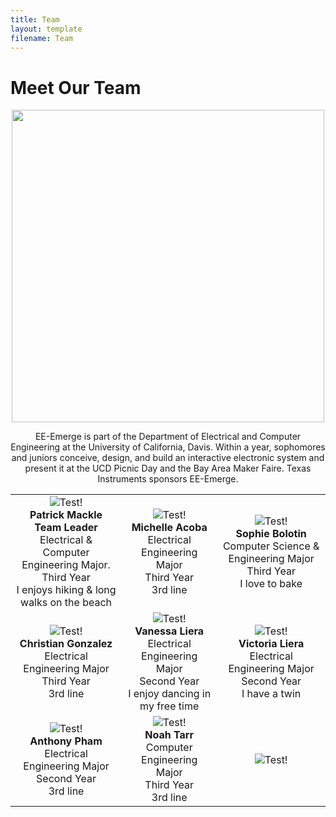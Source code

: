 ```yaml
---
title: Team
layout: template
filename: Team
--- 
```



# Meet Our Team
<div markdown="1">
<p align="center"> 
<img src="https://github.com/pmackle/EE-Emerge-2020-FourFace/blob/master/Documentation/Photos/team.png" width="500">
</p>
</div>


<div markdown="1">
<p align="center">
  EE-Emerge is part of the Department of Electrical and Computer Engineering at the University of California, Davis. Within a year, sophomores and juniors conceive, design, and build an interactive electronic system and present it at the UCD Picnic Day and the Bay Area Maker Faire. Texas Instruments sponsors EE-Emerge.
</p>
</div>
  



| | | |
|:-------------------------:|:-------------------------:|:-------------------------:|
|![Test!](https://github.com/pmackle/EE-Emerge-2020-FourFace/blob/master/Documentation/Photos/patrick.png?raw=true)<br/> **Patrick Mackle** <br/> **Team Leader** <br/> Electrical & Computer Engineering Major.<br/> Third Year <br/> I enjoys hiking & long walks on the beach |  ![Test!](https://github.com/pmackle/EE-Emerge-2020-FourFace/blob/master/docs/Images/C.png?raw=true)<br/>**Michelle Acoba** <br/> Electrical Engineering Major <br/> Third Year <br/> 3rd line|![Test!](https://github.com/pmackle/EE-Emerge-2020-FourFace/blob/master/docs/Images/C.png?raw=true)<br/>**Sophie Bolotin** <br/> Computer Science & Engineering Major <br/> Third Year <br/> I love to bake|
|![Test!](https://github.com/pmackle/EE-Emerge-2020-FourFace/blob/master/Documentation/Photos/christian.png?raw=true)<br/>**Christian Gonzalez** <br/> Electrical Engineering Major <br/> Third Year <br/> 3rd line|  ![Test!](https://github.com/pmackle/EE-Emerge-2020-FourFace/blob/master/vanessa4.png?raw=true)<br/>**Vanessa Liera** <br/> Electrical Engineering Major <br/> Second Year <br/>I enjoy dancing in my free time|![Test!](https://github.com/pmackle/EE-Emerge-2020-FourFace/blob/master/Documentation/Photos/victoria2.png?raw=true)<br/>**Victoria Liera** <br/> Electrical Engineering Major <br/>Second Year<br/> I have a twin|
|![Test!](https://github.com/pmackle/EE-Emerge-2020-FourFace/blob/master/docs/Images/C.png?raw=true)<br/> **Anthony Pham** <br/> Electrical Engineering Major<br/> Second Year <br/> 3rd line |  ![Test!](https://github.com/pmackle/EE-Emerge-2020-FourFace/blob/master/docs/Images/C.png?raw=true)<br/>**Noah Tarr** <br/> Computer Engineering Major <br/> Third Year <br/> 3rd line|![Test!](https://github.com/pmackle/EE-Emerge-2020-FourFace/blob/master/docs/Images/C.png?raw=true)|
